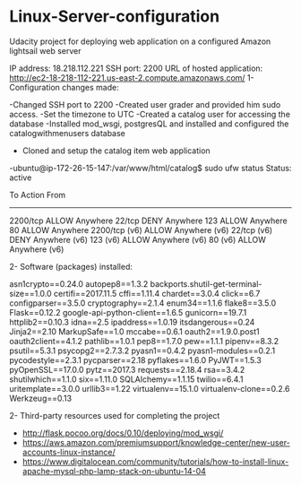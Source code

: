# Linux-Server-configuration
Udacity project for deploying web application on a configured Amazon lightsail web server

IP address: 18.218.112.221
SSH port: 2200
URL of hosted application: http://ec2-18-218-112-221.us-east-2.compute.amazonaws.com/
1- Configuration changes made:

-Changed SSH port to 2200
-Created user grader and provided him sudo access.
-Set the timezone to UTC
-Created a catalog user for accessing the database
-Installed mod_wsgi, postgresQL and installed and configured the catalogwithmenusers database
- Cloned and setup the catalog item web application

-ubuntu@ip-172-26-15-147:/var/www/html/catalog$ sudo ufw status
Status: active

To                         Action      From
--                         ------      ----
2200/tcp                   ALLOW       Anywhere
22/tcp                     DENY        Anywhere
123                        ALLOW       Anywhere
80                         ALLOW       Anywhere
2200/tcp (v6)              ALLOW       Anywhere (v6)
22/tcp (v6)                DENY        Anywhere (v6)
123 (v6)                   ALLOW       Anywhere (v6)
80 (v6)                    ALLOW       Anywhere (v6)

2- Software (packages) installed:

asn1crypto==0.24.0
autopep8==1.3.2
backports.shutil-get-terminal-size==1.0.0
certifi==2017.11.5
cffi==1.11.4
chardet==3.0.4
click==6.7
configparser==3.5.0
cryptography==2.1.4
enum34==1.1.6
flake8==3.5.0
Flask==0.12.2
google-api-python-client==1.6.5
gunicorn==19.7.1
httplib2==0.10.3
idna==2.5
ipaddress==1.0.19
itsdangerous==0.24
Jinja2==2.10
MarkupSafe==1.0
mccabe==0.6.1
oauth2==1.9.0.post1
oauth2client==4.1.2
pathlib==1.0.1
pep8==1.7.0
pew==1.1.1
pipenv==8.3.2
psutil==5.3.1
psycopg2==2.7.3.2
pyasn1==0.4.2
pyasn1-modules==0.2.1
pycodestyle==2.3.1
pycparser==2.18
pyflakes==1.6.0
PyJWT==1.5.3
pyOpenSSL==17.0.0
pytz==2017.3
requests==2.18.4
rsa==3.4.2
shutilwhich==1.1.0
six==1.11.0
SQLAlchemy==1.1.15
twilio==6.4.1
uritemplate==3.0.0
urllib3==1.22
virtualenv==15.1.0
virtualenv-clone==0.2.6
Werkzeug==0.13


2- Third-party resources used for completing the project
- http://flask.pocoo.org/docs/0.10/deploying/mod_wsgi/
- https://aws.amazon.com/premiumsupport/knowledge-center/new-user-accounts-linux-instance/
- https://www.digitalocean.com/community/tutorials/how-to-install-linux-apache-mysql-php-lamp-stack-on-ubuntu-14-04
